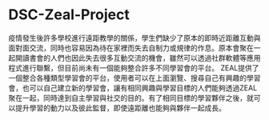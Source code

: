 # DSC-Zeal-Project
疫情發生後許多學校進行遠距教學的關係，學生們缺少了原本的即時近距離互動與面對面交流，同時也容易因為待在家裡而失去自制力或規律的作息。原本會聚在一起開讀書會的人們也因此失去很多互動交流的機會，雖然可以透過社群軟體等應用程式進行聯繫，但目前尚未有一個能夠整合許多不同學習會的平台。 ZEAL提供了一個整合各種類型學習會的平台，使用者可以在上面瀏覽、搜尋自己有興趣的學習會，也可以自己建立新的學習會，讓有相同興趣與學習目標的人們能夠透過ZEAL聚在一起，同時達到自主學習與社交的目的。有了相同目標的學習夥伴之後，就可以提升學習的動力以及彼此監督，即使遠距離也能夠與夥伴一起成長。
